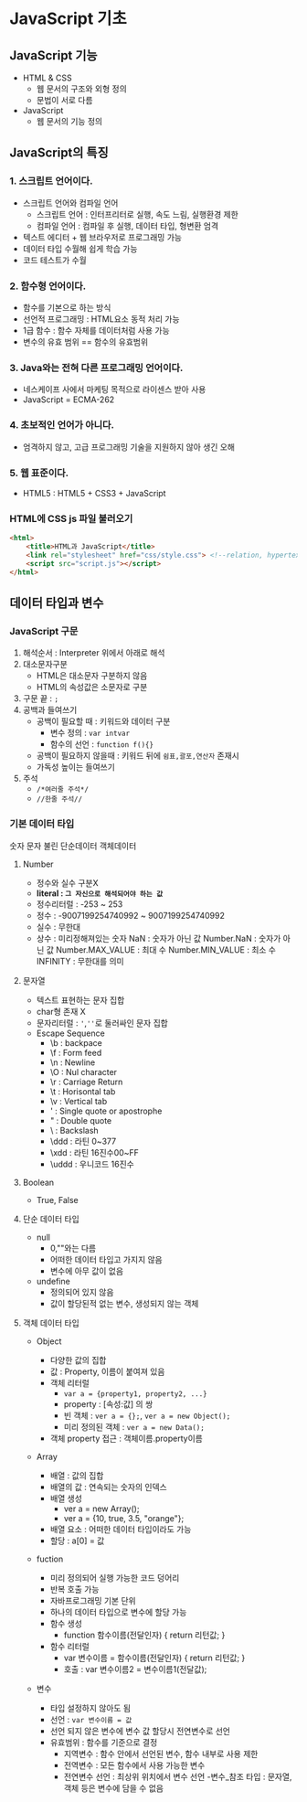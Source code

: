 # JavaScript 기초

## JavaScript 기능

- HTML & CSS
    - 웹 문서의 구조와 외형 정의
    - 문법이 서로 다름
- JavaScript
    - 웹 문서의 기능 정의

## JavaScript의 특징

### 1. 스크립트 언어이다.
- 스크립트 언어와 컴파일 언어
    - 스크립트 언어 : 인터프리터로 실행, 속도 느림, 실행환경 제한
    - 컴파일 언어 : 컴파일 후 실행,   데이터 타입, 형변환 엄격
- 텍스트 에디터 + 웹 브라우저로 프로그래밍 가능
- 데이터 타입 수월해 쉽게 학습 가능
- 코드 테스트가 수월

### 2. 함수형 언어이다.
- 함수를 기본으로 하는 방식
- 선언적 프로그래밍 : HTML요소 동적 처리 가능
- 1급 함수 : 함수 자체를 데이터처럼 사용 가능
- 변수의 유효 범위 == 함수의 유효범위

### 3. Java와는 전혀 다른 프로그래밍 언어이다.
- 네스케이프 사에서 마케팅 목적으로 라이센스 받아 사용
- JavaScript = ECMA-262

### 4. 초보적인 언어가 아니다.
- 엄격하지 않고, 고급 프로그래밍 기술을 지원하지 않아 생긴 오해

### 5. 웹 표준이다.
- HTML5 : HTML5 + CSS3 + JavaScript

### HTML에 CSS js 파일 불러오기
```html
<html>
    <title>HTML과 JavaScript</title>
    <link rel="stylesheet" href="css/style.css"> <!--relation, hypertext reference-->
    <script src="script.js"></script>
</html>
```

## 데이터 타입과 변수

### JavaScript 구문

1. 해석순서 : Interpreter 위에서 아래로 해석
2. 대소문자구분
    - HTML은 대소문자 구분하지 않음
    - HTML의 속성값은 소문자로 구분
3. 구문 끝 : `;`
4. 공백과 들여쓰기
    - 공백이 필요할 때 : 키워드와 데이터 구분
        - 변수 정의 : `var intvar`
        - 함수의 선언 : `function f(){}`
    - 공백이 필요하지 않을때 : 키워드 뒤에 `쉼표,괄포,연산자` 존재시
    - 가독성 높이는 들여쓰기
5. 주석
    - `/*여러줄 주석*/`
    - `//한줄 주석//`

### 기본 데이터 타입
숫자 문자 불린 단순데이터 객체데이터

1. Number
    - 정수와 실수 구분X
    - **literal : `그 자신으로 해석되어야 하는 값`**
    - 정수리터럴 : -253 ~ 253
    - 정수 : -9007199254740992 ~ 9007199254740992
    - 실수 : 무한대
    - 상수 : 미리정해져있는 숫자
        NaN : 숫자가 아닌 값
        Number.NaN : 숫자가 아닌 값
        Number.MAX_VALUE : 최대 수
        Number.MIN_VALUE : 최소 수
        INFINITY : 무한대를 의미

2. 문자열
    - 텍스트 표현하는 문자 집합
    - char형 존재 X
    - 문자리터럴 : `'`,`''`로 둘러싸인 문자 집합
    - Escape Sequence
        - \b : backpace
        - \f : Form feed
        - \n : Newline
        - \O : Nul character
        - \r : Carriage Return
        - \t : Horisontal tab
        - \v : Vertical tab
        - \' : Single quote or apostrophe
        - \" : Double quote
        - \\ : Backslash
        - \ddd : 라틴 0~377
        - \xdd : 라틴 16진수00~FF
        - \uddd : 우니코드 16진수

3. Boolean
    - True, False

4. 단순 데이터 타입
    - null
        - 0,""와는 다름
        - 어떠한 데이터 타입고 가지지 않음
        - 변수에 아무 값이 없음
    - undefine
        - 정의되어 있지 않음
        - 값이 할당된적 없는 변수, 생성되지 않는 객체

5. 객체 데이터 타입
    - Object
        - 다양한 값의 집합
        - 값 : Property, 이름이 붙여져 있음
        - 객체 리터럴
            - `var a = {property1, property2, ...}`
            - property : [속성:값] 의 쌍
            - 빈 객체 : `ver a = {};`, `ver a = new Object();`
            - 미리 정의된 객체 : `ver a = new Data();`
        - 객체 property 접근 : 객체이름.property이름
    
    - Array
        - 배열 : 값의 집합
        - 배열의 값 : 연속되는 숫자의 인덱스
        - 배열 생성
            - ver a = new Array();
            - ver a = {10, true, 3.5, "orange"};
        - 배열 요소 : 어떠한 데이터 타입이라도 가능
        - 할당 : a[0] = 값
    
    - fuction
        - 미리 정의되어 실행 가능한 코드 덩어리
        - 반복 호출 가능
        - 자바프로그래밍 기본 단위
        - 하나의 데이터 타입으로 변수에 할당 가능
        - 함수 생성
            - function 함수이름(전달인자) { return 리턴값; }
        - 함수 리터럴
            - var 변수이름 = 함수이름(전달인자) { return 리턴값; }
            - 호출 : var 변수이름2 = 변수이름1(전달값);
    
    - 변수
        - 타입 설정하지 않아도 됨
        - 선언 : `var 변수이름 = 값`
        - 선언 되지 않은 변수에 변수 값 할당시 전연변수로 선언
        - 유효범위 : 함수를 기준으로 결정
            - 지역변수 : 함수 안에서 선언된 변수, 함수 내부로 사용 제한
            - 전역변수 : 모든 함수에서 사용 가능한 변수
            - 전연변수 선언 : 최상위 위치에서 변수 선언
    -변수_참조 타입 : 문자열, 객체 등은 변수에 담을 수 없음